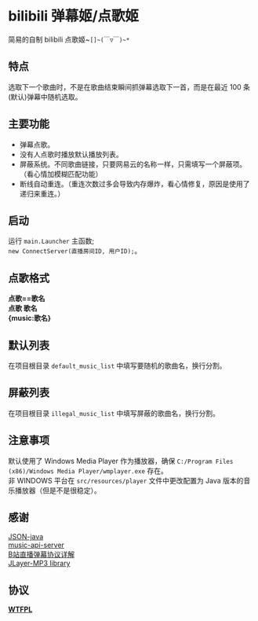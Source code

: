 # bilibili 弹幕姬/点歌姬

简易的自制 bilibili 点歌姬~`[]~(￣▽￣)~*`

## 特点
选取下一个歌曲时，不是在歌曲结束瞬间抓弹幕选取下一首，而是在最近 100 条(默认)弹幕中随机选取。

## 主要功能
- 弹幕点歌。
- 没有人点歌时播放默认播放列表。
- 屏蔽系统。不同歌曲链接，只要网易云的名称一样，只需填写一个屏蔽项。（看心情加模糊匹配功能）
- 断线自动重连。（重连次数过多会导致内存爆炸，看心情修复，原因是使用了递归来重连。）

## 启动
运行 `main.Launcher` 主函数;<br/>
`new ConnectServer(直播房间ID, 用户ID);`。

## 点歌格式
**点歌==歌名** <br/>
**点歌 歌名** <br/>
**{music:歌名}** 

## 默认列表

在项目根目录 `default_music_list` 中填写要随机的歌曲名，换行分割。

## 屏蔽列表
在项目根目录 `illegal_music_list` 中填写屏蔽的歌曲名，换行分割。

## 注意事项

默认使用了 Windows Media Player 作为播放器，确保 `C:/Program Files (x86)/Windows Media Player/wmplayer.exe` 存在。<br/> 
非 WINDOWS 平台在  `src/resources/player` 文件中更改配置为 Java 版本的音乐播放器（但是不是很稳定）。

## 感谢
[JSON-java](https://github.com/stleary/JSON-java)<br/> 
[music-api-server](https://github.com/mawenbao/music-api-server)<br/>
[B站直播弹幕协议详解](http://www.lyyyuna.com/2016/03/14/bilibili-danmu01/) <br/>
[JLayer-MP3 library](http://www.javazoom.net/javalayer/javalayer.html)

## 协议
[**WTFPL**](http://www.wtfpl.net/)
